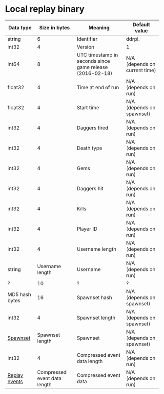 # Local replay binary

| Data type                         | Size in bytes                | Meaning                                                  | Default value                 |
|-----------------------------------|------------------------------|----------------------------------------------------------|-------------------------------|
| string                            | 6                            | Identifier                                               | ddrpl.                        |
| int32                             | 4                            | Version                                                  | 1                             |
| int64                             | 8                            | UTC timestamp in seconds since game release (2016-02-18) | N/A (depends on current time) |
| float32                           | 4                            | Time at end of run                                       | N/A (depends on run)          |
| float32                           | 4                            | Start time                                               | N/A (depends on spawnset)     |
| int32                             | 4                            | Daggers fired                                            | N/A (depends on run)          |
| int32                             | 4                            | Death type                                               | N/A (depends on run)          |
| int32                             | 4                            | Gems                                                     | N/A (depends on run)          |
| int32                             | 4                            | Daggers hit                                              | N/A (depends on run)          |
| int32                             | 4                            | Kills                                                    | N/A (depends on run)          |
| int32                             | 4                            | Player ID                                                | N/A (depends on run)          |
| int32                             | 4                            | Username length                                          | N/A (depends on run)          |
| string                            | Username length              | Username                                                 | N/A (depends on run)          |
| ?                                 | 10                           | ?                                                        | ?                             |
| MD5 hash bytes                    | 16                           | Spawnset hash                                            | N/A (depends on spawnset)     |
| int32                             | 4                            | Spawnset length                                          | N/A (depends on spawnset)     |
| [Spawnset](spawnset-binary.md)    | Spawnset length              | Spawnset                                                 | N/A (depends on spawnset)     |
| int32                             | 4                            | Compressed event data length                             | N/A (depends on run)          |
| [Replay events](replay-events.md) | Compressed event data length | Compressed event data                                    | N/A (depends on run)          |
